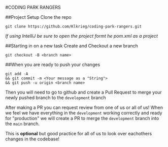 #CODING PARK RANGERS

##Project Setup
Clone the repo
```shell
git clone https://github.com/Klkrieg/coding-park-rangers.git
```

*If using IntelliJ be sure to open the project formt he pom.xml as a project*

##Starting in on a new task
Create and Checkout a new branch
```shell
git checkout -B <branch name> 
```

##When you are ready to push your changes
```shell
git add -A
&& git commit -m <Your message as a "String">
&& git push -u origin <branch name>
```

Then you will need to go to github and create a Pull Request to merge your newly
pushed branch to the `development` branch

After making a PR you can request review from one of us or all of us!
When we feel we have everything in the `development` working correctly and ready for "production"
we will create a PR to merge the `development` branch into the `main` branch.

This is **optional** but good practice for all of us to look over eachothers changes in the codebase!
